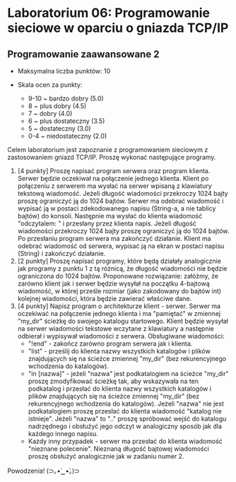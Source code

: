 # Laboratorium 06: Programowanie sieciowe w oparciu o gniazda TCP/IP
## Programowanie zaawansowane 2

- Maksymalna liczba punktów: 10

- Skala ocen za punkty:
    - 9-10 ~ bardzo dobry (5.0)
    - 8 ~ plus dobry (4.5)
    - 7 ~ dobry (4.0)
    - 6 ~ plus dostateczny (3.5)
    - 5 ~ dostateczny (3.0)
    - 0-4 ~ niedostateczny (2.0)

Celem laboratorium jest zapoznanie z programowaniem sieciowym z zastosowaniem gniazd TCP/IP. Proszę wykonać następujące programy.

1. [4 punkty] Proszę napisać program serwera oraz program klienta. Serwer będzie oczekiwał na połączenie jednego klienta. Klient po połączeniu z serwerem ma wysłać na serwer wpisaną z klawiatury tekstową wiadomość. Jeżeli długość wiadomości przekroczy 1024 bajty proszę ograniczyć ją do 1024 bajtów. Serwer ma odebrać wiadomość i wypisać ją w postaci zdekodowanego napisu (String-a, a nie tablicy bajtów) do konsoli. Następnie ma wysłać do klienta wiadomość "odczytalem: " i przesłany przez klienta napis. Jeżeli długość wiadomości przekroczy 1024 bajty proszę ograniczyć ją do 1024 bajtów. Po przesłaniu program serwera ma zakończyć działanie. Klient ma odebrać wiadomość od serwera, wypisać ją na ekran w postaci napisu (String) i zakończyć działanie.
2. [2 punkty] Proszę napisać programy, które będą działały analogicznie jak programy z punktu 1 z tą różnicą, że długość wiadomości nie będzie ograniczona do 1024 bajtów. Proponowane rozwiązanie: załóżmy, że zarówno klient jak i serwer będzie wysyłał na początku 4-bajtową wiadomość, w której prześle rozmiar (jako zakodowany do bajtów int) kolejnej wiadomości, która będzie zawierać właściwe dane.
3. [4 punkty] Napisz program o architekturze klient - serwer. Serwer ma oczekiwać na połączenie jednego klienta i ma "pamiętać" w zmiennej "my_dir" ścieżkę do swojego katalogu startowego. Klient będzie wysyłał na serwer wiadomości tekstowe wczytane z klawiatury a następnie odbierał i wypisywał wiadomości z serwera. Obsługiwane wiadomości:
    - "!end" - zakończ zarówno program serwera jak i klienta.
    - "list" - prześlij do klienta nazwy wszystkich katalogów i plików znajdujących się na ścieżce zmiennej "my_dir" (bez rekurencyjnego wchodzenia do katalogów).
    - "in \[nazwa\]" - jeżeli "nazwa" jest podkatalogiem na ścieżce "my_dir" proszę zmodyfikować ścieżkę tak, aby wskazywała na ten podkatalog i przesłać do klienta nazwy wszystkich katalogów i plików znajdujących się na ścieżce zmiennej "my_dir" (bez rekurencyjnego wchodzenia do katalogów). Jeżeli "nazwa" nie jest podkatalogiem proszę przesłać do klienta wiadomość "katalog nie istnieje". Jeżeli "nazwa" to ".." proszę spróbować wejść do katalogu nadrzędnego i obsłużyć jego odczyt w analogiczny sposób jak dla każdego innego napisu.
    - Każdy inny przypadek - serwer ma przesłać do klienta wiadomość "nieznane polecenie".
    Nieznaną długość bajtowej wiadomości proszę obsłużyć analogicznie jak w zadaniu numer 2. 

Powodzenia! (⊃｡•́‿•̀｡)⊃ 